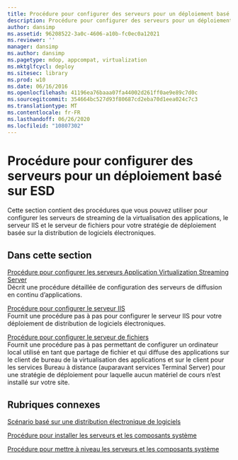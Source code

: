 ```yaml
---
title: Procédure pour configurer des serveurs pour un déploiement basé sur ESD
description: Procédure pour configurer des serveurs pour un déploiement basé sur ESD
author: dansimp
ms.assetid: 96208522-3a0c-4606-a10b-fc0ec0a12021
ms.reviewer: ''
manager: dansimp
ms.author: dansimp
ms.pagetype: mdop, appcompat, virtualization
ms.mktglfcycl: deploy
ms.sitesec: library
ms.prod: w10
ms.date: 06/16/2016
ms.openlocfilehash: 41196ea76baaa07fa44002d261ff0ae9e89c7d0c
ms.sourcegitcommit: 354664bc527d93f80687cd2eba70d1eea024c7c3
ms.translationtype: MT
ms.contentlocale: fr-FR
ms.lasthandoff: 06/26/2020
ms.locfileid: "10807302"
---
```

# Procédure pour configurer des serveurs pour un déploiement basé sur ESD


Cette section contient des procédures que vous pouvez utiliser pour configurer les serveurs de streaming de la virtualisation des applications, le serveur IIS et le serveur de fichiers pour votre stratégie de déploiement basée sur la distribution de logiciels électroniques.

## Dans cette section


<a href="" id="how-to-configure-the-application-virtualization-streaming-servers"></a>[Procédure pour configurer les serveurs Application Virtualization Streaming Server](how-to-configure-the-application-virtualization-streaming-servers.md)  
Décrit une procédure détaillée de configuration des serveurs de diffusion en continu d’applications.

<a href="" id="how-to-configure-the-server-for-iis"></a>[Procédure pour configurer le serveur IIS](how-to-configure-the-server-for-iis.md)  
Fournit une procédure pas à pas pour configurer le serveur IIS pour votre déploiement de distribution de logiciels électroniques.

<a href="" id="how-to-configure-the-file-server"></a>[Procédure pour configurer le serveur de fichiers](how-to-configure-the-file-server.md)  
Fournit une procédure pas à pas permettant de configurer un ordinateur local utilisé en tant que partage de fichier et qui diffuse des applications sur le client de bureau de la virtualisation des applications et sur le client pour les services Bureau à distance (auparavant services Terminal Server) pour une stratégie de déploiement pour laquelle aucun matériel de cours n’est installé sur votre site.

## Rubriques connexes


[Scénario basé sur une distribution électronique de logiciels](electronic-software-distribution-based-scenario.md)

[Procédure pour installer les serveurs et les composants système](how-to-install-the-servers-and-system-components.md)

[Procédure pour mettre à niveau les serveurs et les composants système](how-to-upgrade-the-servers-and-system-components.md)

 

 





